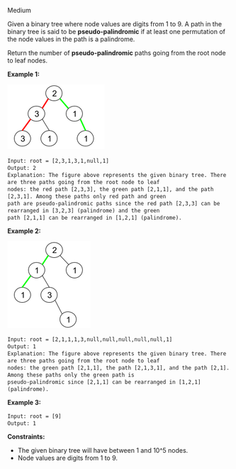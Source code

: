 Medium

Given a binary tree where node values are digits from 1 to 9. A path in the binary tree is said to be **pseudo-palindromic** if at least one permutation of the node values in the path is a palindrome.

Return the number of **pseudo-palindromic** paths going from the root node to leaf nodes.

 

**Example 1:**

![1457_palindromic_paths_1](https://github.com/wilwfy/LeetCode/blob/master/1457.%20Pseudo-Palindromic%20Paths%20in%20a%20Binary%20Tree/1457_palindromic_paths_1.png)
```
Input: root = [2,3,1,3,1,null,1]
Output: 2 
Explanation: The figure above represents the given binary tree. There are three paths going from the root node to leaf
nodes: the red path [2,3,3], the green path [2,1,1], and the path [2,3,1]. Among these paths only red path and green
path are pseudo-palindromic paths since the red path [2,3,3] can be rearranged in [3,2,3] (palindrome) and the green
path [2,1,1] can be rearranged in [1,2,1] (palindrome).
```
**Example 2:**

![1457_palindromic_paths_2](https://github.com/wilwfy/LeetCode/blob/master/1457.%20Pseudo-Palindromic%20Paths%20in%20a%20Binary%20Tree/1457_palindromic_paths_2.png)
```
Input: root = [2,1,1,1,3,null,null,null,null,null,1]
Output: 1 
Explanation: The figure above represents the given binary tree. There are three paths going from the root node to leaf
nodes: the green path [2,1,1], the path [2,1,3,1], and the path [2,1]. Among these paths only the green path is 
pseudo-palindromic since [2,1,1] can be rearranged in [1,2,1] (palindrome).
```
**Example 3:**
```
Input: root = [9]
Output: 1
```

**Constraints:**

- The given binary tree will have between 1 and 10^5 nodes.
- Node values are digits from 1 to 9.

